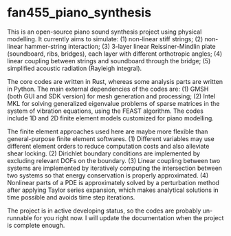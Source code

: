# fan455_piano_synthesis
This is an open-source piano sound synthesis project using physical modelling. It currently aims to simulate: (1) non-linear stiff strings; (2) non-linear hammer-string interaction; (3) 3-layer linear Reissiner-Mindlin plate (soundboard, ribs, bridges), each layer with different orthotropic angles; (4) linear coupling between strings and soundboard through the bridge; (5) simplified acoustic radiation (Rayleigh integral). 

The core codes are written in Rust, whereas some analysis parts are written in Python. The main external dependencies of the codes are: (1) GMSH (both GUI and SDK version) for mesh generation and processing; (2) Intel MKL for solving generalized eigenvalue problems of sparse matrices in the system of vibration equations, using the FEAST algorithm. The codes include 1D and 2D finite element models customized for piano modelling. 

The finite element approaches used here are maybe more flexible than general-purpose finite element softwares. (1) Different variables may use different element orders to reduce computation costs and also alleviate shear locking. (2) Dirichlet boundary conditions are implemented by excluding relevant DOFs on the boundary. (3) Linear coupling between two systems are implemented by iteratively computing the intersection between two systems so that energy conservation is properly approximated. (4) Nonlinear parts of a PDE is approximately solved by a perturbation method after applying Taylor series expansion, which makes analytical solutions in time possible and avoids time step iterations.

The project is in active developing status, so the codes are probably un-runnable for you right now. I will update the documentation when the project is complete enough.
